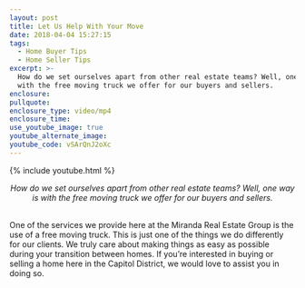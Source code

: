 ```yaml
---
layout: post
title: Let Us Help With Your Move
date: 2018-04-04 15:27:15
tags:
  - Home Buyer Tips
  - Home Seller Tips
excerpt: >-
  How do we set ourselves apart from other real estate teams? Well, one way is
  with the free moving truck we offer for our buyers and sellers.
enclosure:
pullquote:
enclosure_type: video/mp4
enclosure_time:
use_youtube_image: true
youtube_alternate_image:
youtube_code: vSArQnJ2oXc
---
```


{% include youtube.html %}

<center><em>How do we set ourselves apart from other real estate teams? Well, one way is with the free moving truck we offer for our buyers and sellers.</em></center>

<center>&nbsp;</center>

One of the services we provide here at the Miranda Real Estate Group is the use of a free moving truck. This is just one of the things we do differently for our clients. We truly care about making things as easy as possible during your transition between homes. If you’re interested in buying or selling a home here in the Capitol District, we would love to assist you in doing so.